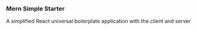 ### Mern Simple Starter

A simplified React universal boilerplate application with the client and server
